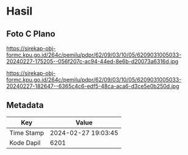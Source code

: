 # Hasil

## Foto C Plano

https://sirekap-obj-formc.kpu.go.id/264c/pemilu/pdpr/62/09/03/10/05/6209031005033-20240227-175205--056f207c-ac94-44ed-8e6b-d20073a6316d.jpg

https://sirekap-obj-formc.kpu.go.id/264c/pemilu/pdpr/62/09/03/10/05/6209031005033-20240227-182647--6365c4c6-edf5-48ca-aca6-d3ce5e0b250d.jpg


## Metadata

| Key        | Value               |
| ---------- | ------------------- |
| Time Stamp | 2024-02-27 19:03:45 |
| Kode Dapil | 6201                |



